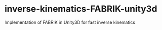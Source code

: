 # inverse-kinematics-FABRIK-unity3d
Implementation of FABRIK in Unity3D for fast inverse kinematics
